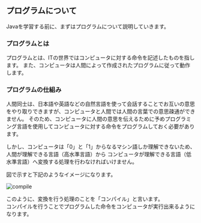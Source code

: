 ## プログラムについて
Javaを学習する前に、まずはプログラムについて説明していきます。

### プログラムとは
プログラムとは、ITの世界ではコンピュータに対する命令を記述したものを指します。
また、コンピュータは人間によって作成されたプログラムに従って動作します。

### プログラムの仕組み
人間同士は、日本語や英語などの自然言語を使って会話することでお互いの意思をやり取りできますが、コンピュータと人間では人間の言葉での意思疎通ができません。
そのため、コンピュータに人間の意思を伝えるために予めプログラミング言語を使用してコンピュータに対する命令をプログラムしておく必要があります。

しかし、コンピュータは「0」と「1」からなるマシン語しか理解できないため、人間が理解できる言語（高水準言語）から
コンピュータが理解できる言語（低水準言語）へ変換する処理を行わなければいけません。

図で示すと下記のようなイメージになります。

![compile](https://user-images.githubusercontent.com/32017808/37837197-f27d0ba6-2ef7-11e8-9e16-5a247c8bc180.png)


このように、変換を行う処理のことを「コンパイル」と言います。  
コンパイルを行うことでプログラムした命令をコンピュータが実行出来るようになります。


